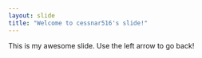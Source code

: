 ```yaml
---
layout: slide
title: "Welcome to cessnar516's slide!"
---
```

This is my awesome slide.
Use the left arrow to go back!
